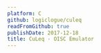 ```yaml
---
platform: C
github: logiclogue/culeq
readFromGithub: true
publishDate: 2017-12-18
title: CuLeq - OISC Emulator
---
```

